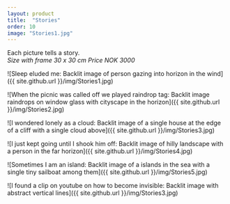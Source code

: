 ```yaml
---
layout: product
title:  "Stories"
order: 10
image: "Stories1.jpg"
---
```


Each picture tells a story.  
*Size with frame 30 x 30 cm*
*Price NOK 3000*

![Sleep eluded me: Backlit image of person gazing into horizon in the wind]({{ site.github.url }}/img/Stories1.jpg)

![When the picnic was called off we played raindrop tag: Backlit image raindrops on window glass with cityscape in the horizon]({{ site.github.url }}/img/Stories2.jpg)

![I wondered lonely as a cloud: Backlit image of a single house at the edge of a cliff with a single cloud above]({{ site.github.url }}/img/Stories3.jpg)

![I just kept going until I shook him off: Backlit image of hilly landscape with a person in the far horizon]({{ site.github.url }}/img/Stories4.jpg)

![Sometimes I am an island: Backlit image of a islands in the sea with a single tiny sailboat among them]({{ site.github.url }}/img/Stories5.jpg)

![I found a clip on youtube on how to become invisible: Backlit image with abstract vertical lines]({{ site.github.url }}/img/Stories3.jpg)
